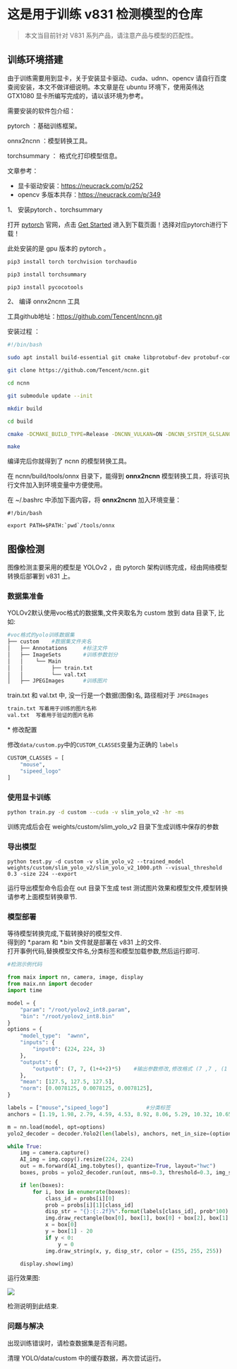 # 这是用于训练 v831 检测模型的仓库

> 本文当目前针对 V831 系列产品，请注意产品与模型的匹配性。


## 训练环境搭建

由于训练需要用到显卡，关于安装显卡驱动、cuda、udnn、opencv 请自行百度查阅安装，本文不做详细说明。本文章是在 ubuntu 环境下，使用英伟达 GTX1080 显卡所编写完成的，请以该环境为参考。

需要安装的软件包介绍：

pytorch ：基础训练框架。

onnx2ncnn ：模型转换工具。

torchsummary ： 格式化打印模型信息。



文章参考：

* 显卡驱动安装：https://neucrack.com/p/252
* opencv 多版本共存：https://neucrack.com/p/349


1、  安装pytorch 、torchsummary

打开 [pytorch](https://pytorch.org/) 官网，点击 [Get Started](https://pytorch.org/get-started/locally/) 进入到下载页面！选择对应pytorch进行下载！

此处安装的是 gpu 版本的 pytorch 。

~~~ bash
pip3 install torch torchvision torchaudio  

pip3 install torchsummary 

pip3 install pycocotools

~~~


2、 编译 onnx2ncnn 工具

 工具github地址：https://github.com/Tencent/ncnn.git  

 安装过程 ：
~~~ bash
#!/bin/bash

sudo apt install build-essential git cmake libprotobuf-dev protobuf-compiler libvulkan-dev vulkan-utils libopencv-dev

git clone https://github.com/Tencent/ncnn.git

cd ncnn

git submodule update --init

mkdir build

cd build

cmake -DCMAKE_BUILD_TYPE=Release -DNCNN_VULKAN=ON -DNCNN_SYSTEM_GLSLANG=OFF -DNCNN_BUILD_EXAMPLES=ON ..

make
~~~

编译完后你就得到了 ncnn 的模型转换工具。

在 ncnn/build/tools/onnx 目录下，能得到 **onnx2ncnn** 模型转换工具，将该可执行文件加入到环境变量中方便使用。

在 ~/.bashrc 中添加下面内容，将 **onnx2ncnn** 加入环境变量：
~~~
#!/bin/bash

export PATH=$PATH:`pwd`/tools/onnx
~~~


## 图像检测

图像检测主要采用的模型是 YOLOv2 ，由 pytorch 架构训练完成，经由网络模型转换后部署到 v831 上。  

### 数据集准备  

YOLOv2默认使用voc格式的数据集,文件夹取名为 custom 放到 data 目录下, 比如:
~~~ bash
#voc格式的yolo训练数据集
├── custom    #数据集文件夹名
│   ├── Annotations		#标注文件
│   ├── ImageSets		#训练参数划分
│   │    └── Main
│   │         ├── train.txt
│   │         └── val.txt
│   ├── JPEGImages		#训练图片
~~~

train.txt 和 val.txt 中, 没一行是一个数据(图像)名, 路径相对于 `JPEGImages`
~~~ bash
train.txt 写着用于训练的图片名称
val.txt  写着用于验证的图片名称
~~~
\* 修改配置

修改`data/custom.py`中的`CUSTOM_CLASSES`变量为正确的 `labels`
~~~ python
CUSTOM_CLASSES = [
    "mouse",
    "sipeed_logo"
]
~~~

### 使用显卡训练

~~~ bash
python train.py -d custom --cuda -v slim_yolo_v2 -hr -ms
~~~

[//]: # "或者安装好horovod, 然后多卡训练"
[//]: # "~~~ bash"
[//]: # "horovodrun -np 4 python train.py -d custom --cuda -v slim_yolo_v2 -hr -ms"
[//]: # "~~~"

训练完成后会在 weights/custom/slim_yolo_v2 目录下生成训练中保存的参数

### 导出模型

~~~ ba
python test.py -d custom -v slim_yolo_v2 --trained_model weights/custom/slim_yolo_v2/slim_yolo_v2_1000.pth --visual_threshold 0.3 -size 224 --export
~~~

运行导出模型命令后会在 out 目录下生成 test 测试图片效果和模型文件,模型转换请参考上面模型转换章节.

### 模型部署  
等待模型转换完成,下载转换好的模型文件.  
得到的 *.param 和 *.bin 文件就是部署在 v831 上的文件.  
打开事例代码,替换模型文件名,分类标签和模型加载参数,然后运行即可. 
~~~ python
#检测示例代码

from maix import nn, camera, image, display
from maix.nn import decoder
import time

model = {
    "param": "/root/yolov2_int8.param",
    "bin": "/root/yolov2_int8.bin"
}
options = {
    "model_type":  "awnn",
    "inputs": {
        "input0": (224, 224, 3)
    },
    "outputs": {
        "output0": (7, 7, (1+4+2)*5)    #输出参数修改,修改格式 (7 ,7 , (1 + 4 + "类别数量" ) * 5)
    },
    "mean": [127.5, 127.5, 127.5],
    "norm": [0.0078125, 0.0078125, 0.0078125],
}

labels = ["mouse","sipeed_logo"]            #分类标签
anchors = [1.19, 1.98, 2.79, 4.59, 4.53, 8.92, 8.06, 5.29, 10.32, 10.65]

m = nn.load(model, opt=options)
yolo2_decoder = decoder.Yolo2(len(labels), anchors, net_in_size=(options["inputs"]["input0"][0], options["inputs"]["input0"][1]), net_out_size=(7, 7))

while True:
    img = camera.capture()
    AI_img = img.copy().resize(224, 224)
    out = m.forward(AI_img.tobytes(), quantize=True, layout="hwc")
    boxes, probs = yolo2_decoder.run(out, nms=0.3, threshold=0.3, img_size=(options["inputs"]["input0"][0], options["inputs"]["input0"][1]))

    if len(boxes):
        for i, box in enumerate(boxes):
            class_id = probs[i][0]
            prob = probs[i][1][class_id]
            disp_str = "{}:{:.2f}%".format(labels[class_id], prob*100)
            img.draw_rectangle(box[0], box[1], box[0] + box[2], box[1] + box[3], color = (255, 255, 255))
            x = box[0]
            y = box[1] - 20
            if y < 0:
                y = 0
            img.draw_string(x, y, disp_str, color = (255, 255, 255))

    display.show(img)


~~~

运行效果图:

![](./YOLO/yolo_test.jpg)

检测说明到此结束.


### 问题与解决

出现训练错误时，请检查数据集是否有问题。

清理 YOLO/data/custom 中的缓存数据，再次尝试运行。